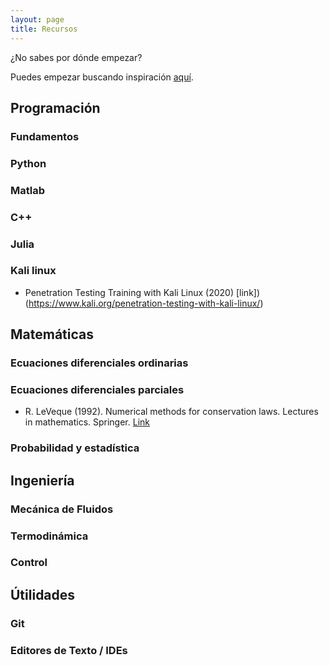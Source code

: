 ```yaml
---
layout: page
title: Recursos
---
```


¿No sabes por dónde empezar? 

Puedes empezar buscando inspiración [aquí](http://systems-sciences.uni-graz.at/etextbook/).

## Programación

### Fundamentos

### Python

### Matlab

### C++

### Julia
### Kali linux
- Penetration Testing Training with Kali Linux (2020) [link])(https://www.kali.org/penetration-testing-with-kali-linux/)

## Matemáticas 

### Ecuaciones diferenciales ordinarias

### Ecuaciones diferenciales parciales
- R. LeVeque (1992). Numerical methods for conservation laws. Lectures in mathematics. Springer. [Link](https://www.springer.com/gp/book/9783764327231) 

### Probabilidad y estadística

## Ingeniería 

### Mecánica de Fluidos

### Termodinámica

### Control

## Útilidades 

### Git

### Editores de Texto / IDEs
